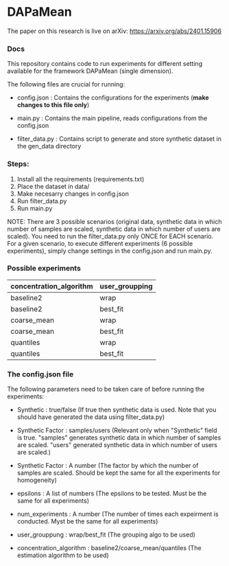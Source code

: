 # DAPaMean

The paper on this research is live on arXiv: https://arxiv.org/abs/2401.15906

### Docs

This repository contains code to run experiments for different setting available for the framework DAPaMean (single dimension).

The following files are crucial for running:

- config.json : Contains the configurations for the experiments (**make changes to this file only**)

- main.py : Contains the main pipeline, reads configurations from the config.json

- filter_data.py : Contains script to generate and store synthetic dataset in the gen_data directory

### Steps:

1. Install all the requirements (requirements.txt)
2. Place the dataset in data/
3. Make necesarry changes in config.json
4. Run filter_data.py
5. Run main.py

NOTE: There are 3 possible scenarios (original data, synthetic data in which number of samples are scaled, synthetic data in which number of users are scaled). You need to run the filter_data.py only ONCE for EACH scenario. For a given scenario, to execute different experiments (6 possible experiments), simply change settings in the config.json and run main.py.

### Possible experiments

| concentration_algorithm 	| user_groupping 	|
|-------------------------	|----------------	|
| baseline2               	| wrap           	|
| baseline2               	| best_fit       	|
| coarse_mean             	| wrap           	|
| coarse_mean             	| best_fit       	|
| quantiles               	| wrap           	|
| quantiles               	| best_fit       	|


### The config.json file

The following parameters need to be taken care of before running the experiments:

- Synthetic : true/false (If true then synthetic data is used. Note that you should have generated the data using filter_data.py)

- Synthetic Factor : samples/users (Relevant only when "Synthetic" field is true. "samples" generates synthetic data in which number of samples are scaled. "users" generated synthetic data in which number of users are scaled.)

- Synthetic Factor : A number (The factor by which the number of samples are scaled. Should be kept the same for all the experiments for homogeneity)

- epsilons : A list of numbers (The epsilons to be tested. Must be the same for all experiments)

- num_experiments : A number (The number of times each expeirment is conducted. Myst be the same for all experiments)

- user_grouppung : wrap/best_fit (The grouping algo to be used)

- concentration_algorithm : baseline2/coarse_mean/quantiles (The estimation algorithm to be used)

